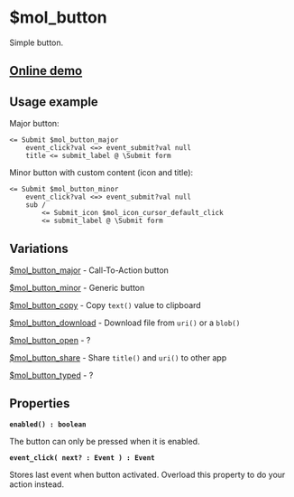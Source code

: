 # $mol_button

Simple button.

## [Online demo](https://mol.hyoo.ru/#!section=demos/readme/demo=mol_button_demo)

## Usage example

Major button:

```
<= Submit $mol_button_major
	event_click?val <=> event_submit?val null
	title <= submit_label @ \Submit form
```

Minor button with custom content (icon and title):

```
<= Submit $mol_button_minor
	event_click?val <=> event_submit?val null
	sub /
		<= Submit_icon $mol_icon_cursor_default_click
		<= submit_label @ \Submit form
```

## Variations

[$mol_button_major](major) - Call-To-Action button

[$mol_button_minor](minor) - Generic button

[$mol_button_copy](copy) - Copy ```text()``` value to clipboard

[$mol_button_download](download) - Download file from ```uri()``` or a ```blob()```

[$mol_button_open](open) - ?

[$mol_button_share](share) - Share ```title()``` and ```uri()``` to other app 

[$mol_button_typed](typed) - ?

## Properties

**`enabled() : boolean`**

The button can only be pressed when it is enabled.

**`event_click( next? : Event ) : Event`**

Stores last event when button activated. Overload this property to do your action instead.
